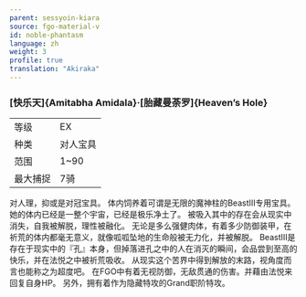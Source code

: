 ```yaml
---
parent: sessyoin-kiara
source: fgo-material-v
id: noble-phantasm
language: zh
weight: 3
profile: true
translation: "Akiraka"
---
```


### [快乐天]{Amitabha Amidala}·[胎藏曼荼罗]{Heaven’s Hole}

<table>
  <tr><td>等级</td><td>EX</td></tr>
  <tr><td>种类</td><td>对人宝具</td></tr>
  <tr><td>范围</td><td>1~90</td></tr>
  <tr><td>最大捕捉</td><td>7骑</td></tr>
</table>

对人理，抑或是对冠宝具。
体内饲养着可谓是无限的魔神柱的BeastⅢ专用宝具。
她的体内已经是一整个宇宙，已经是极乐净土了。
被吸入其中的存在会从现实中消失，自我被解脱，理性被融化。
无论是多么强健肉体，有着多少防御装甲，在祈荒的体内都毫无意义，就像呱呱坠地的生命般被无力化，并被解脱。
BeastⅢ是存在于现实中的『孔』本身，但掉落进孔之中的人在消灭的瞬间，会品尝到至高的快乐，并在法悦之中被祈荒吸收。
从现实这个苦界中得到解放的末路，视角度而言也能称之为超度吧。
在FGO中有着无视防御，无敌贯通的伤害。并藉由法悦来回复自身HP。
另外，拥有着作为隐藏特攻的Grand职阶特攻。
